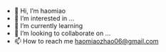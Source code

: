 - 👋 Hi, I’m haomiao
- 👀 I’m interested in ...
- 🌱 I’m currently learning 
- 💞️ I’m looking to collaborate on ...
- 📫 How to reach me haomiaozhao06@gmail.com

<!---
junehmz/junehmz is a ✨ special ✨ repository because its `README.md` (this file) appears on your GitHub profile.
You can click the Preview link to take a look at your changes.
--->
